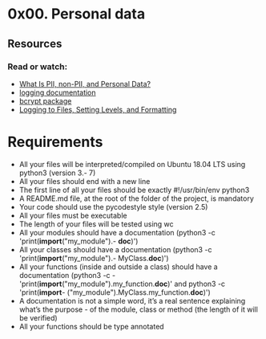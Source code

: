 # 0x00. Personal data
## Resources
### Read or watch:

- [What Is PII, non-PII, and Personal Data?]()
- [logging documentation]()
- [bcrypt package]()
- [Logging to Files, Setting Levels, and Formatting]()
# Requirements
- All your files will be interpreted/compiled on Ubuntu 18.04 LTS using python3 (version 3.- 7)
- All your files should end with a new line
- The first line of all your files should be exactly #!/usr/bin/env python3
- A README.md file, at the root of the folder of the project, is mandatory
- Your code should use the pycodestyle style (version 2.5)
- All your files must be executable
- The length of your files will be tested using wc
- All your modules should have a documentation (python3 -c 'print(__import__("my_module").- __doc__)')
- All your classes should have a documentation (python3 -c 'print(__import__("my_module").- MyClass.__doc__)')
- All your functions (inside and outside a class) should have a documentation (python3 -c - 'print(__import__("my_module").my_function.__doc__)' and python3 -c 'print(__import__- ("my_module").MyClass.my_function.__doc__)')
- A documentation is not a simple word, it’s a real sentence explaining what’s the purpose - of the module, class or method (the length of it will be verified)
- All your functions should be type annotated